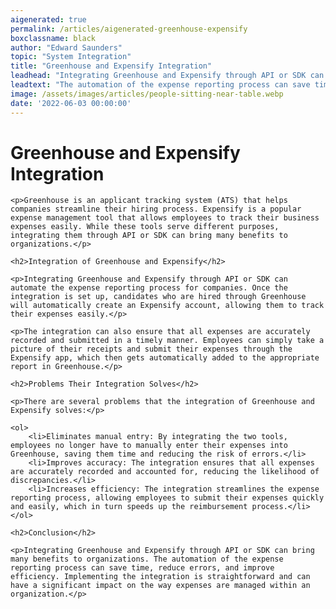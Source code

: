 ```yaml
---
aigenerated: true
permalink: /articles/aigenerated-greenhouse-expensify
boxclassname: black
author: "Edward Saunders"
topic: "System Integration"
title: "Greenhouse and Expensify Integration"
leadhead: "Integrating Greenhouse and Expensify through API or SDK can bring many benefits to organizations"
leadtext: "The automation of the expense reporting process can save time, reduce errors, and improve efficiency. Implementing the integration is straightforward and can have a significant impact on the way expenses are managed within an organization."
image: /assets/images/articles/people-sitting-near-table.webp
date: '2022-06-03 00:00:00'
---
```

<div class="arttext">
	<h1>Greenhouse and Expensify Integration</h1>

	<p>Greenhouse is an applicant tracking system (ATS) that helps companies streamline their hiring process. Expensify is a popular expense management tool that allows employees to track their business expenses easily. While these tools serve different purposes, integrating them through API or SDK can bring many benefits to organizations.</p>

	<h2>Integration of Greenhouse and Expensify</h2>

	<p>Integrating Greenhouse and Expensify through API or SDK can automate the expense reporting process for companies. Once the integration is set up, candidates who are hired through Greenhouse will automatically create an Expensify account, allowing them to track their expenses easily.</p>

	<p>The integration can also ensure that all expenses are accurately recorded and submitted in a timely manner. Employees can simply take a picture of their receipts and submit their expenses through the Expensify app, which then gets automatically added to the appropriate report in Greenhouse.</p>

	<h2>Problems Their Integration Solves</h2>

	<p>There are several problems that the integration of Greenhouse and Expensify solves:</p>

	<ol>
		<li>Eliminates manual entry: By integrating the two tools, employees no longer have to manually enter their expenses into Greenhouse, saving them time and reducing the risk of errors.</li>
		<li>Improves accuracy: The integration ensures that all expenses are accurately recorded and accounted for, reducing the likelihood of discrepancies.</li>
		<li>Increases efficiency: The integration streamlines the expense reporting process, allowing employees to submit their expenses quickly and easily, which in turn speeds up the reimbursement process.</li>
	</ol>

	<h2>Conclusion</h2>

	<p>Integrating Greenhouse and Expensify through API or SDK can bring many benefits to organizations. The automation of the expense reporting process can save time, reduce errors, and improve efficiency. Implementing the integration is straightforward and can have a significant impact on the way expenses are managed within an organization.</p>

</div>